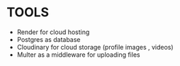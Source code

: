 # TOOLS

- Render for cloud hosting
- Postgres as database
- Cloudinary for cloud storage (profile images , videos)
- Multer as a middleware for uploading files